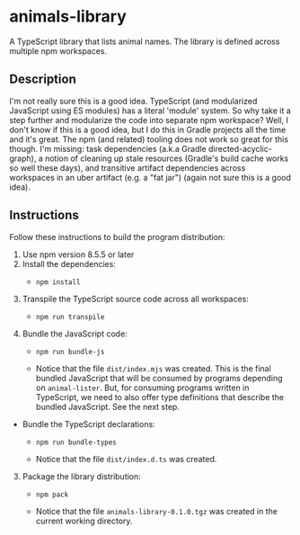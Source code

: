 # animals-library

A TypeScript library that lists animal names. The library is defined across multiple npm workspaces.


## Description

I'm not really sure this is a good idea. TypeScript (and modularized JavaScript using ES modules) has a literal 'module'
system. So why take it a step further and modularize the code into separate npm workspace? Well, I don't know if this is
a good idea, but I do this in Gradle projects all the time and it's great. The npm (and related) tooling does not work
so great for this though. I'm missing: task dependencies (a.k.a Gradle directed-acyclic-graph), a notion of cleaning up
stale resources (Gradle's build cache works so well these days), and transitive artifact dependencies across workspaces in
an uber artifact (e.g. a "fat jar") (again not sure this is a good idea).


## Instructions

Follow these instructions to build the program distribution:

1. Use npm version 8.5.5 or later
2. Install the dependencies:
    * ```shell
      npm install
      ```
3. Transpile the TypeScript source code across all workspaces:
    * ```shell
      npm run transpile
      ```
4. Bundle the JavaScript code:
    * ```shell
      npm run bundle-js
      ```
    * Notice that the file `dist/index.mjs` was created. This is the final bundled JavaScript that will be consumed
      by programs depending on `animal-lister`. But, for consuming programs written in TypeScript, we need to also offer
      type definitions that describe the bundled JavaScript. See the next step.
* Bundle the TypeScript declarations:
    * ```shell
      npm run bundle-types
      ```
    * Notice that the file `dist/index.d.ts` was created.
3. Package the library distribution:
    * ```shell
      npm pack
      ```
    * Notice that the file `animals-library-0.1.0.tgz` was created in the current working directory.

